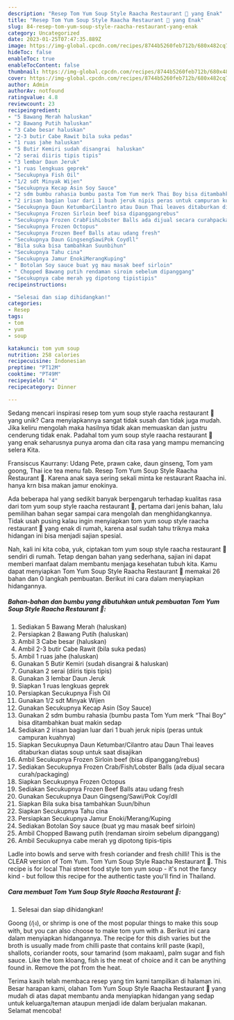 ```yaml
---
description: "Resep Tom Yum Soup Style Raacha Restaurant 🥣 yang Enak"
title: "Resep Tom Yum Soup Style Raacha Restaurant 🥣 yang Enak"
slug: 84-resep-tom-yum-soup-style-raacha-restaurant-yang-enak
category: Uncategorized
date: 2023-01-25T07:47:35.889Z
image: https://img-global.cpcdn.com/recipes/8744b5260feb712b/680x482cq70/tom-yum-soup-style-raacha-restaurant-foto-resep-utama.jpg
hideToc: false
enableToc: true
enableTocContent: false
thumbnail: https://img-global.cpcdn.com/recipes/8744b5260feb712b/680x482cq70/tom-yum-soup-style-raacha-restaurant-foto-resep-utama.jpg
cover: https://img-global.cpcdn.com/recipes/8744b5260feb712b/680x482cq70/tom-yum-soup-style-raacha-restaurant-foto-resep-utama.jpg
author: Admin
authorAv: notfound
ratingvalue: 4.8
reviewcount: 23
recipeingredient:
- "5 Bawang Merah haluskan"
- "2 Bawang Putih haluskan"
- "3 Cabe besar haluskan"
- "2-3 butir Cabe Rawit bila suka pedas"
- "1 ruas jahe haluskan"
- "5 Butir Kemiri sudah disangrai  haluskan"
- "2 serai diiris tipis tipis"
- "3 lembar Daun Jeruk"
- "1 ruas lengkuas geprek"
- "Secukupnya Fish Oil"
- "1/2 sdt Minyak Wijen"
- "Secukupnya Kecap Asin Soy Sauce"
- "2 sdm bumbu rahasia bumbu pasta Tom Yum merk Thai Boy bisa ditambahkan buat makin sedap"
- "2 irisan bagian luar dari 1 buah jeruk nipis peras untuk campuran kuahnya"
- "Secukupnya Daun KetumbarCilantro atau Daun Thai leaves ditaburkan diatas soup untuk saat disajikan"
- "Secukupnya Frozen Sirloin beef bisa dipanggangrebus"
- "Secukupnya Frozen CrabFishLobster Balls ada dijual secara curahpackaging"
- "Secukupnya Frozen Octopus"
- "Secukupnya Frozen Beef Balls atau udang fresh"
- "Secukupnya Daun GingsengSawiPok Coydll"
- "Bila suka bisa tambahkan Suunbihun"
- "Secukupnya Tahu cina"
- "Secukupnya Jamur EnokiMerangKuping"
- " Botolan Soy sauce buat yg mau masak beef sirloin"
- " Chopped Bawang putih rendaman siroim sebelum dipanggang"
- "Secukupnya cabe merah yg dipotong tipistipis"
recipeinstructions:

- "Selesai dan siap dihidangkan!"
categories:
- Resep
tags:
- tom
- yum
- soup

katakunci: tom yum soup 
nutrition: 258 calories
recipecuisine: Indonesian
preptime: "PT12M"
cooktime: "PT49M"
recipeyield: "4"
recipecategory: Dinner

---
```





Sedang mencari inspirasi resep tom yum soup style raacha restaurant 🥣 yang unik? Cara menyiapkannya sangat tidak susah dan tidak juga mudah. Jika keliru mengolah maka hasilnya tidak akan memuaskan dan justru cenderung tidak enak. Padahal tom yum soup style raacha restaurant 🥣 yang enak seharusnya punya aroma dan cita rasa yang mampu memancing selera Kita.





Fransiscus Kaurrany: Udang Pete, prawn cake, daun ginseng, Tom yam goong, Thai ice tea menu fab. Resep Tom Yum Soup Style Raacha Restaurant 🥣. Karena anak saya sering sekali minta ke restaurant Raacha ini. hanya krn bisa makan jamur enokinya.

Ada beberapa hal yang sedikit banyak berpengaruh terhadap kualitas rasa dari tom yum soup style raacha restaurant 🥣, pertama dari jenis bahan, lalu pemilihan bahan segar sampai cara mengolah dan menghidangkannya. Tidak usah pusing kalau ingin menyiapkan tom yum soup style raacha restaurant 🥣 yang enak di rumah, karena asal sudah tahu triknya maka hidangan ini bisa menjadi sajian spesial.






Nah, kali ini kita coba, yuk, ciptakan tom yum soup style raacha restaurant 🥣 sendiri di rumah. Tetap dengan bahan yang sederhana, sajian ini dapat memberi manfaat dalam membantu menjaga kesehatan tubuh kita. Kamu dapat menyiapkan Tom Yum Soup Style Raacha Restaurant 🥣 memakai 26 bahan dan 0 langkah pembuatan. Berikut ini cara dalam menyiapkan hidangannya.

<!--inarticleads1-->

##### Bahan-bahan dan bumbu yang dibutuhkan untuk pembuatan Tom Yum Soup Style Raacha Restaurant 🥣:

1. Sediakan 5 Bawang Merah (haluskan)
1. Persiapkan 2 Bawang Putih (haluskan)
1. Ambil 3 Cabe besar (haluskan)
1. Ambil 2-3 butir Cabe Rawit (bila suka pedas)
1. Ambil 1 ruas jahe (haluskan)
1. Gunakan 5 Butir Kemiri (sudah disangrai &amp; haluskan)
1. Gunakan 2 serai (diiris tipis tipis)
1. Gunakan 3 lembar Daun Jeruk
1. Siapkan 1 ruas lengkuas geprek
1. Persiapkan Secukupnya Fish Oil
1. Gunakan 1/2 sdt Minyak Wijen
1. Gunakan Secukupnya Kecap Asin (Soy Sauce)
1. Gunakan 2 sdm bumbu rahasia (bumbu pasta Tom Yum merk “Thai Boy“ bisa ditambahkan buat makin sedap
1. Sediakan 2 irisan bagian luar dari 1 buah jeruk nipis (peras untuk campuran kuahnya)
1. Siapkan Secukupnya Daun Ketumbar/Cilantro atau Daun Thai leaves ditaburkan diatas soup untuk saat disajikan
1. Ambil Secukupnya Frozen Sirloin beef (bisa dipanggang/rebus)
1. Sediakan Secukupnya Frozen Crab/Fish/Lobster Balls (ada dijual secara curah/packaging)
1. Siapkan Secukupnya Frozen Octopus
1. Sediakan Secukupnya Frozen Beef Balls atau udang fresh
1. Gunakan Secukupnya Daun Gingseng/Sawi/Pok Coy/dll
1. Siapkan Bila suka bisa tambahkan Suun/bihun
1. Siapkan Secukupnya Tahu cina
1. Persiapkan Secukupnya Jamur Enoki/Merang/Kuping
1. Sediakan  Botolan Soy sauce (buat yg mau masak beef sirloin)
1. Ambil  Chopped Bawang putih (rendaman siroim sebelum dipanggang)
1. Ambil Secukupnya cabe merah yg dipotong tipis-tipis


Ladle into bowls and serve with fresh coriander and fresh chilli! This is the CLEAR version of Tom Yum. Tom Yum Soup Style Raacha Restaurant 🥣. This recipe is for local Thai street food style tom yum soup - it&#39;s not the fancy kind - but follow this recipe for the authentic taste you&#39;ll find in Thailand. 

<!--inarticleads2-->

##### Cara membuat Tom Yum Soup Style Raacha Restaurant 🥣:


1. Selesai dan siap dihidangkan!

Goong (กุ้ง), or shrimp is one of the most popular things to make this soup with, but you can also choose to make tom yum with a. Berikut ini cara dalam menyiapkan hidangannya. The recipe for this dish varies but the broth is usually made from chilli paste that contains krill paste (kapi), shallots, coriander roots, sour tamarind (som makaam), palm sugar and fish sauce. Like the tom kloang, fish is the meat of choice and it can be anything found in. Remove the pot from the heat. 

Terima kasih telah membaca resep yang tim kami tampilkan di halaman ini. Besar harapan kami, olahan Tom Yum Soup Style Raacha Restaurant 🥣 yang mudah di atas dapat membantu anda menyiapkan hidangan yang sedap untuk keluarga/teman ataupun menjadi ide dalam berjualan makanan. Selamat mencoba!
